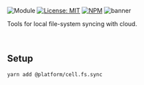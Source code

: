 ![Module](https://img.shields.io/badge/%40platform-cell.fs.sync-%23EA4E7E.svg)
[![License: MIT](https://img.shields.io/badge/license-MIT-blue.svg)](https://opensource.org/licenses/MIT)
[![NPM](https://img.shields.io/npm/v/@platform/cell.fs.sync.svg?colorB=blue&style=flat)](https://www.npmjs.com/package/@platform/cell.fs.sync)
![banner](https://user-images.githubusercontent.com/185555/70222009-2faf7e00-17ae-11ea-9428-8d7158885142.png)

Tools for local file-system syncing with cloud.

<p>&nbsp;</p>

## Setup

    yarn add @platform/cell.fs.sync

<p>&nbsp;</p>
<p>&nbsp;</p>


